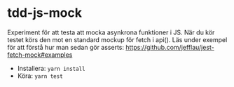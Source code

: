 # tdd-js-mock
Experiment för att testa att mocka asynkrona funktioner i JS. När du kör testet körs den mot en standard mockup för fetch i api(). Läs under exempel för att förstå hur man sedan gör asserts: https://github.com/jefflau/jest-fetch-mock#examples 

* Installera: ```yarn install```
* Köra: ```yarn test```
